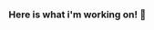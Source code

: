 ### Here is what i'm working on! 👋

<!--
**syfulislam763/syfulislam763** is a ✨ _special_ ✨ repository because its `README.md` (this file) appears on your GitHub profile.

Here are some ideas to get you started:

- 🔭 I’m currently working on ...
- 🌱 I’m currently learning ...React
- 👯 I’m looking to collaborate on ...React
- 🤔 I’m looking for help with ...
- 💬 Ask me about ...anything
- 📫 How to reach me: ...[facebook](https://web.facebook.com/?_rdc=1&_rdr)
- 😄 Pronouns: ...
- ⚡ Fun fact: ...
-->
